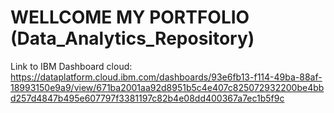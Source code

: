 # WELLCOME MY PORTFOLIO (Data_Analytics_Repository)
Link to IBM Dashboard cloud: https://dataplatform.cloud.ibm.com/dashboards/93e6fb13-f114-49ba-88af-18993150e9a9/view/671ba2001aa92d8951b5c4e407c825072932200be4bbd257d4847b495e607797f3381197c82b4e08dd400367a7ec1b5f9c
